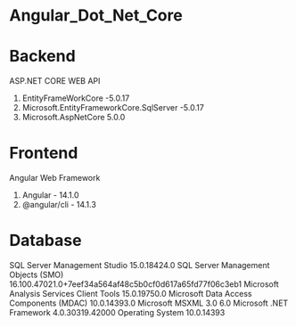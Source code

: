 # Angular_Dot_Net_Core
# Backend
  ASP.NET CORE WEB API
  1. EntityFrameWorkCore -5.0.17
  2. Microsoft.EntityFrameworkCore.SqlServer -5.0.17
  3. Microsoft.AspNetCore 5.0.0
# Frontend
  Angular Web Framework
  1. Angular - 14.1.0
  2. @angular/cli - 14.1.3
# Database
  SQL Server Management Studio						          15.0.18424.0
  SQL Server Management Objects (SMO)						    16.100.47021.0+7eef34a564af48c5b0cf0d617a65fd77f06c3eb1
  Microsoft Analysis Services Client Tools					15.0.19750.0
  Microsoft Data Access Components (MDAC)						10.0.14393.0
  Microsoft MSXML					                        	3.0 6.0 
  Microsoft .NET Framework						              4.0.30319.42000
  Operating System						                      10.0.14393
